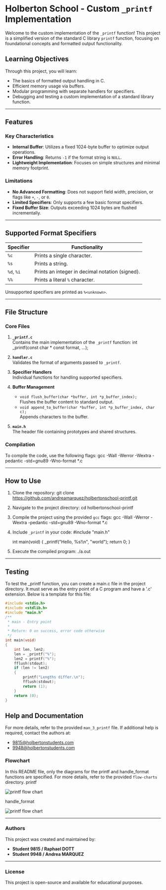 # Holberton School - Custom `_printf` Implementation

Welcome to the custom implementation of the `_printf` function! This project is a simplified version of the standard C library `printf` function, focusing on foundational concepts and formatted output functionality.

## Learning Objectives
Through this project, you will learn:
- The basics of formatted output handling in C.
- Efficient memory usage via buffers.
- Modular programming with separate handlers for specifiers.
- Debugging and testing a custom implementation of a standard library function.

---

## Features
### Key Characteristics
- **Internal Buffer**: Utilizes a fixed 1024-byte buffer to optimize output operations.
- **Error Handling**: Returns `-1` if the format string is `NULL`.
- **Lightweight Implementation**: Focuses on simple structures and minimal memory footprint.

### Limitations
- **No Advanced Formatting**: Does not support field width, precision, or flags like `+`, `-`, or `0`.
- **Limited Specifiers**: Only supports a few basic format specifiers.
- **Fixed Buffer Size**: Outputs exceeding 1024 bytes are flushed incrementally.

---

## Supported Format Specifiers
| **Specifier** | **Functionality**                                  |
|---------------|----------------------------------------------------|
| `%c`          | Prints a single character.                         |
| `%s`          | Prints a string.                                   |
| `%d`, `%i`    | Prints an integer in decimal notation (signed).    |
| `%%`          | Prints a literal `%` character.                    |

Unsupported specifiers are printed as `%<unknown>`.

---

## File Structure

### Core Files
1. **`_printf.c`**  
   Contains the main implementation of the `_printf` function:
   int _printf(const char * const format, ...);

2. **`handler.c`**  
   Validates the format of arguments passed to `_printf`.

3. **Specifier Handlers**  
   Individual functions for handling supported specifiers.

4. **Buffer Management**  
   - `void flush_buffer(char *buffer, int *p_buffer_index);`  
     Flushes the buffer content to standard output.
   - `void append_to_buffer(char *buffer, int *p_buffer_index, char c);`  
     Appends characters to the buffer.

5. **`main.h`**  
   The header file containing prototypes and shared structures.

### Compilation
To compile the code, use the following flags:
gcc -Wall -Werror -Wextra -pedantic -std=gnu89 -Wno-format *.c

---

## How to Use

1. Clone the repository:
   git clone https://github.com/andreamarquez/holbertonschool-printf.git

2. Navigate to the project directory:
   cd holbertonschool-printf

3. Compile the project using the provided `gcc` flags:
   gcc -Wall -Werror -Wextra -pedantic -std=gnu89 -Wno-format *.c

4. Include `_printf` in your code:
   #include "main.h"

   int main(void)
   {
       _printf("Hello, %s!\n", "world");
       return 0;
   }

5. Execute the compiled program:
   ./a.out

---

## Testing

To test the _printf function, you can create a main.c file in the project directory. It must serve as the entry point of a C program and have a '.c' extension. Below is a template for this file:

```c
#include <stdio.h>
#include <stdlib.h>
#include "main.h"
/**
 * main - Entry point
 *
 * Return: 0 on success, error code otherwise
 */
int main(void)
{
	int len, len2;
	len = _printf("%");
	len2 = printf("%");
	fflush(stdout);
	if (len != len2)
	{
		printf("Lengths differ.\n");
		fflush(stdout);
		return (1);
	}
	return (0);
}
```

## Help and Documentation

For more details, refer to the provided `man_3_printf` file. If additional help is required, contact the authors at:
- 9815@holbertonstudents.com
- 9948@holbertonstudents.com

### Flowchart
In this README file, only the diagrams for the printf and handle_format functions are specified. For more details, 
refer to the provided `flow-charts` directory.
printf

![printf flow chart](flow-charts/printf.svg)

handle_format

![printf flow chart](flow-charts/handle_format.svg)


---

### Authors
This project was created and maintained by:
- **Student 9815 / Raphael DOTT**
- **Student 9948 / Andrea MARQUEZ**

---

### License
This project is open-source and available for educational purposes.
